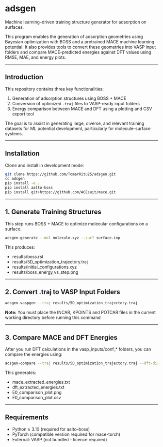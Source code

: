 # adsgen

Machine learning–driven training structure generator for adsorption on surfaces.

This program enables the generation of adsorption geometries using Bayesian optimization with BOSS and a pretrained MACE machine learning potential. It also provides tools to convert these geometries into VASP input folders and compare MACE-predicted energies against DFT values using RMSE, MAE, and energy plots.

---

## Introduction

This repository contains three key functionalities:

1. Generation of adsorption structures using BOSS + MACE
2. Conversion of optimized `.traj` files to VASP-ready input folders
3. Energy comparison between MACE and DFT using a plotting and CSV export tool

The goal is to assist in generating large, diverse, and relevant training datasets for ML potential development, particularly for molecule–surface systems.

---

## Installation

Clone and install in development mode:

```bash
git clone https://github.com/TomarRitu25/adsgen.git
cd adsgen
pip install -e .
pip install aalto-boss
pip install git+https://github.com/ACEsuit/mace.git
```
---

## 1. Generate Training Structures

This step runs BOSS + MACE to optimize molecular configurations on a surface.

```bash
adsgen-generate --mol molecule.xyz --surf surface.inp
```

This produces:
- results/boss.rst
- results/5D_optimization_trajectory.traj
- results/initial_configurations.xyz
- results/boss_energy_vs_step.png

---

## 2. Convert .traj to VASP Input Folders

```bash
adsgen-vaspgen --traj results/5D_optimization_trajectory.traj
```
**Note:** You must place the INCAR, KPOINTS and POTCAR files in the current working directory before running this command

---

## 3. Compare MACE and DFT Energies

After you run DFT calculations in the vasp_inputs/conf_* folders, you can compare the energies using:
```bash
adsgen-compare --traj results/5D_optimization_trajectory.traj --dft-dir vasp_inputs --out results/E0_comparison_plot.png
```

This generates:
- mace_extracted_energies.txt
- dft_extracted_energies.txt
- E0_comparison_plot.png
- E0_comparison_plot.csv

---

## Requirements
- Python ≥ 3.10 (required for aalto-boss)
- PyTorch (compatible version required for mace-torch)
- External: VASP (not bundled - licence required)
